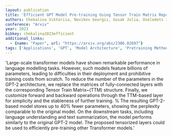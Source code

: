 ```yaml
---
layout: publication
title: 'Efficient GPT Model Pre-training Using Tensor Train Matrix Representation'
authors: Chekalina Viktoriia, Novikov Georgii, Gusak Julia, Oseledets Ivan, Panchenko Alexander
conference: "Arxiv"
year: 2023
bibkey: chekalina2023efficient
additional_links:
  - {name: "Paper", url: "https://arxiv.org/abs/2306.02697"}
tags: ['Applications', 'GPT', 'Model Architecture', 'Pretraining Methods', 'Reinforcement Learning', 'Training Techniques', 'Transformer']
---
```

'Large-scale transformer models have shown remarkable performance in language modelling tasks. However, such models feature billions of parameters, leading to difficulties in their deployment and prohibitive training costs from scratch. To reduce the number of the parameters in the GPT-2 architecture, we replace the matrices of fully-connected layers with the corresponding Tensor Train Matrix~(TTM) structure. Finally, we customize forward and backward operations through the TTM-based layer for simplicity and the stableness of further training. &#37; The resulting GPT-2-based model stores up to 40&#37; fewer parameters, showing the perplexity comparable to the original model. On the downstream tasks, including language understanding and text summarization, the model performs similarly to the original GPT-2 model. The proposed tensorized layers could be used to efficiently pre-training other Transformer models.'
